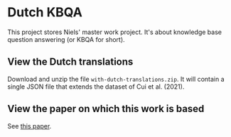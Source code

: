# Dutch KBQA

This project stores Niels' master work project. It's about knowledge
base question answering (or KBQA for short).

## View the Dutch translations

Download and unzip the file `with-dutch-translations.zip`. It will contain a
single JSON file that extends the dataset of Cui et al. (2021).

## View the paper on which this work is based

See [this paper](https://arxiv.org/abs/2108.03509).

